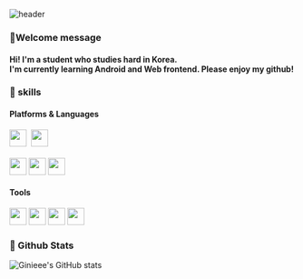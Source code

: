 <!--
**Ginieee/Ginieee** is a ✨ _special_ ✨ repository because its `README.md` (this file) appears on your GitHub profile.

Here are some ideas to get you started:

- 🔭 I’m currently working on ...
- 🌱 I’m currently learning ...
- 👯 I’m looking to collaborate on ...
- 🤔 I’m looking for help with ...
- 💬 Ask me about ...
- 📫 How to reach me: ...
- 😄 Pronouns: ...
- ⚡ Fun fact: ...
-->

<div>
  
![header](https://capsule-render.vercel.app/api?type=waving&color=CEBA9A&height=300&section=header&text=Ginie's%20Github&fontSize=90&fontColor=fff)
  
  <h3>🌱Welcome message</h3>
  <h4>Hi! I'm a student who studies hard in Korea.<br/>I'm currently learning Android and Web frontend. Please enjoy my github!</h4> 

### 💪 skills
#### Platforms & Languages
<p>
<img height='30px' src="https://img.shields.io/badge/Android-3DDC84?style=flat-square&logo=Android&logoColor=white"/>&nbsp
<img height='30px' src="https://img.shields.io/badge/React-61DAFB?style=flat-square&logo=React&logoColor=black"/>
<br/><br/>
<img height='30px' src="https://img.shields.io/badge/Kotlin-7F52FF?style=flat-square&logo=Kotlin&logoColor=white"/>
<img height='30px' src="https://img.shields.io/badge/C-A8B9CC?style=flat-square&logo=C&logoColor=white"/>
<img height='30px' src="https://img.shields.io/badge/Java-007396?style=flat-square&logo=Java&logoColor=white"/>
<br/>
</p>
  
#### Tools
<p>
<img height='30px' src="https://img.shields.io/badge/Visual%20Studio%20Code-007ACC?style=flat-square&logo=Visual%20Studio%20Code&logoColor=white"/>
<img height='30px' src="https://img.shields.io/badge/Visual%20Studio-5C2D91?style=flat-square&logo=Visual%20Studio&logoColor=white"/>
<img height='30px' src="https://img.shields.io/badge/Android%20Studio-3DDC84?style=flat-square&logo=Android%20Studio&logoColor=white"/>
<img height='30px' src="https://img.shields.io/badge/IntelliJ%20IDEA-000000?style=flat-square&logo=IntelliJ%20IDEA&logoColor=white"/>
</p>

### 🌈 Github Stats
  
![Ginieee's GitHub stats](https://github-readme-stats.vercel.app/api?username=Ginieee&theme=aura_dark&show_icons=true)

</div>
